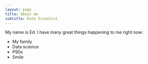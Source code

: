```yaml
---
layout: page
title: About me
subtitle: Data Scientist
---
```


My name is Ed. I have many great things happening to me right now:

- My family
- Data science
- P90x
- Smile
